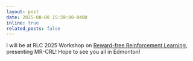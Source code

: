 ```yaml
---
layout: post
date: 2025-08-08 15:59:00-0400
inline: true
related_posts: false
---
```


I will be at RLC 2025 Workshop on [Reward-free Reinforcement Learning](https://rlbrew2-workshop.github.io/), presenting MR-CRL! Hope to see you all in Edmonton!
